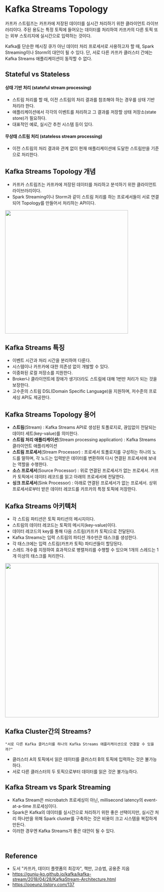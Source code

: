 # Kafka Streams Topology

카프카 스트림즈는 카프카에 저장된 데이터를 실시간 처리하기 위한 클라이언트 라이브러리이다. 주된 용도는 특정 토픽에 들어오는 데이터를 처리하여 카프카의 다른 토픽 또는 외부 스토리지에 실시간으로 입력하는 것이다.

Kafka를 단순한 메시징 큐가 아닌 데이터 처리 프로세서로 사용하고자 할 때, Spark Streaming이나 Storm의 대안이 될 수 있다. 단, 서로 다른 카프카 클러스터 간에는 Kafka Streams 애플리케이션이 동작할 수 없다.



## Stateful vs Stateless



#### 상태 기반 처리 (stateful stream processing)

- 스트림 처리를 할 때, 이전 스트림의 처리 결과를 참조해야 하는 경우를 상태 기반 처리라 한다.
- 애플리케이션에서 각각의 이벤트를 처리하고 그 결과를 저장할 상태 저장소(state store)가 필요하다.
- 대표적인 예로, 실시간 추천 시스템 등이 있다.



#### 무상태 스트림 처리 (stateless stream processing)

- 이전 스트림의 처리 결과와 관계 없이 현재 애플리케이션에 도달한 스트림만을 기준으로 처리한다.





## Kafka Streams Topology 개념

- 카프카 스트림즈는 카프카에 저장된 데이터를 처리하고 분석하기 위한 클라이언트 라이브러리이다.
- Spark Streaming이나 Storm과 같이 스트림 처리를 하는 프로세서들이 서로 연결되어 Topology를 만들어서 처리하는 API이다.

<img src = "https://github.com/dhkdn9192/data_engineer_should_know/blob/master/interview/hadoop/img/kafka_streams_topology.jpeg" width="400px">



## Kafka Streams 특징

- 이벤트 시간과 처리 시간을  분리하여 다룬다.
- 시스템이나 카프카에 대한 의존성 없이 개발할 수 있다.
- 이중화된 로컬 저장소를 지원한다.
- Broker나 클라이언트에 장애가 생기더라도 스트림에 대해 1번만 처리가 되는 것을 보장한다.
- 고수준의 스트림 DSL(Domain Specific Language)을 지원하며, 저수준의 프로세싱 API도 제공한다.



## Kafka Streams Topology 용어

- **스트림**(Stream) : Kafka Streams API로 생성된 토폴로지로, 끊임없이 전달되는 데이터 세트(key-value)를 의미한다.
- **스트림 처리 애플리케이션**(Stream processing application) : Kafka Streams 클라이언트 애플리케이션
- **스트림 프로세서**(Stream Processor) : 프로세서 토폴로지를 구성하는 하나의 노드를 말하며, 각 노드는 입력받은 데이터를 변환하여 다시 연결된 프로세서에 보내는 역할을 수행한다.
- **소스 프로세서**(Source Processor) : 위로 연결된 프로세서가 없는 프로세서. 카프카 토픽에서 데이터 레코드를 읽고 아래의 프로세서에 전달한다.
- **싱크 프로세서**(Sink Processor) : 아래로 연결된 프로세서가 없는 프로세서. 상위 프로세서로부터 받은 데이터 레코드를 카프카의 특정 토픽에 저장한다.



## Kafka Streams 아키텍처

- 각 스트림 파티션은 토픽 파티션의 메시지이다.
- 스트림의 데이터 레코드는 토픽의 메시지(key-value)이다.
- 데이터 레코드의 key를 통해 다음 스트림(카프카 토픽)으로 전달된다.
- Kafka Streams는 입력 스트림의 파티션 개수만큰 태스크를 생성한다.
- 각 태스크에는 입력 스트림(카프카 토픽) 파티션들이 할당된다.
- 스레드 개수를 지정하여 효과적으로 병렬처리를 수행할 수 있으며 1개의 스레드는 1개 이상의 태스크를 처리한다.

<img src = "https://github.com/dhkdn9192/data_engineer_should_know/blob/master/interview/hadoop/img/kafka_streams_architecture.jpg" width="500px">






## Kafka Cluster간의 Streams?

```
"서로 다른 Kafka 클러스터를 하나의 Kafka Streams 애플리케이션으로 연결할 수 있을까?"
```
- 클러스터 A의 토픽에서 읽은 데이터를 클러스터 B의 토픽에 입력하는 것은 불가능하다.
- 서로 다른 클러스터의 두 토픽으로부터 데이터를 읽은 것은 불가능하다.



## Kafka Stream vs Spark Streaming

- Kafka Stream은 microbatch 프로세싱이 아닌, millisecond latency의 event-at-a-time 프로세싱이다.
- Spark은 Kafka의 데이터를 실시간으로 처리하기 위한 좋은 선택이지만, 실시간 처리 하나만을 위해 Spark cluster를 구축하는 것은 비용이 크고 시스템을 복잡하게 만든다.
- 이러한 경우엔 Kafka Streams가 좋은 대안이 될 수 있다.





<br>

## Reference

- 도서 "카프카, 데이터 플랫폼의 최강자", 책만, 고승범, 공용준 지음
- https://gunju-ko.github.io/kafka/kafka-stream/2018/04/28/KafkaStream-Architecture.html
- https://ooeunz.tistory.com/137
